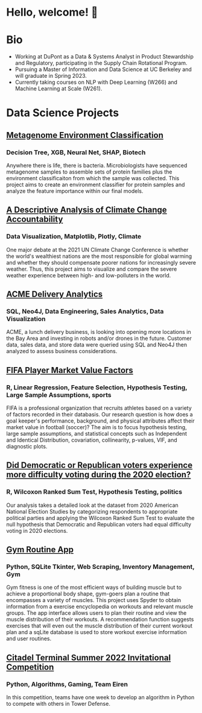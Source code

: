 # Hello, welcome! 👋

# Bio
* Working at DuPont as a Data & Systems Analyst in Product Stewardship and Regulatory, participating in the Supply Chain Rotational Program.
* Pursuing a Master of Information and Data Science at UC Berkeley and will graduate in Spring 2023.
* Currently taking courses on NLP with Deep Learning (W266) and Machine Learning at Scale (W261).

# Data Science Projects

## [Metagenome Environment Classification](https://github.com/sophieyeh256/W207_Final_Project)
### Decision Tree, XGB, Neural Net, SHAP, Biotech
Anywhere there is life, there is bacteria. Microbiologists have sequenced metagenome samples to assemble 
sets of protein families plus the environment classificaiton from which the sample was collected. 
This project aims to create an environment classifier for protein samples and analyze the feature 
importance within our final models.


## [A Descriptive Analysis of Climate Change Accountability](https://github.com/sophieyeh256/w200_project2_bluhm_kim_Yeh)
### Data Visualization, Matplotlib, Plotly, Climate
One major debate at the 2021 UN Climate Change Conference is whether the world's wealthiest nations are the most responsible 
for global warming and whether they should compensate poorer nations for increasingly severe weather. Thus, this project aims 
to visualize and compare the severe weather experience between high- and low-polluters in the world.


## [ACME Delivery Analytics](https://github.com/sophieyeh256/DataEng_SQL/blob/main/ucb_mids_w205_project_3/Acme%20Delivery%20Strategy.pdf)
### SQL, Neo4J, Data Engineering, Sales Analytics, Data Visualization
ACME, a lunch delivery business, is looking into opening more locations in the Bay Area and investing in robots and/or drones in the future. 
Customer data, sales data, and store data were queried using SQL and Neo4J then analyzed to assess business considerations.


## [FIFA Player Market Value Factors](https://github.com/sophieyeh256/ucb_mids_w203_lab2)
### R, Linear Regression, Feature Selection, Hypothesis Testing, Large Sample Assumptions, sports
FIFA is a professional organization that recruits athletes based on a variety of factors recorded in their databasis. 
Our research question is how does a goal keeper's performance, background, and physical attributes affect their market value in football (soccer)?
The aim is to focus hypothesis testing, large sample assumptions, and statistical concepts such as Independent and Identical Distribution, covariation, collinearity, p-values, VIF, and diagnostic plots.  


## [Did Democratic or Republican voters experience more difficulty voting during the 2020 election?](https://github.com/sophieyeh256/ucb_mids_w203_lab1)
### R, Wilcoxon Ranked Sum Test, Hypothesis Testing, politics
Our analysis takes a detailed look at the dataset from 2020 American National Election Studies by categorizing respondents to appropriate political parties and applying the Wilcoxon Ranked Sum Test to evaluate the null hypothesis that Democratic and Republican voters had equal
difficulty voting in 2020 elections.  


## [Gym Routine App](w200_project1_gymroutine)
### Python, SQLite Tkinter, Web Scraping, Inventory Management, Gym
Gym fitness is one of the most efficient ways of building muscle but to achieve a proportional body shape, gym-goers plan a routine
that encompasses a variety of muscles. This project uses Spyder to obtain information from a exercise encyclopedia on workouts and
relevant muscle groups. The app interface allows users to plan their routine and view the muscle distribution of their workouts. 
A recommendation function suggests exercises that will even out the muscle distribution of their current workout plan and a sqLite
database is used to store workout exercise information and user routines.

## [Citadel Terminal Summer 2022 Invitational Competition](https://github.com/sophieyeh256/terminal-summer22-eiren)
### Python, Algorithms, Gaming, Team Eiren
In this competition, teams have one week to develop an algorithm in Python to compete with others in Tower Defense. 

